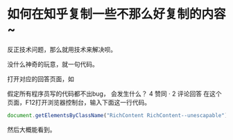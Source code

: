 # 如何在知乎复制一些不那么好复制的内容~

反正技术问题，那么就用技术来解决呗。

没什么神奇的玩意，就一句代码。



打开对应的回答页面，如

假定所有程序员写的代码都不出bug， 会发生什么？
4 赞同 · 2 评论回答
在这个页面，F12打开浏览器控制台，输入下面这一行代码。
```js
document.getElementsByClassName("RichContent RichContent--unescapable")[0].innerText
```



然后大概能看到。